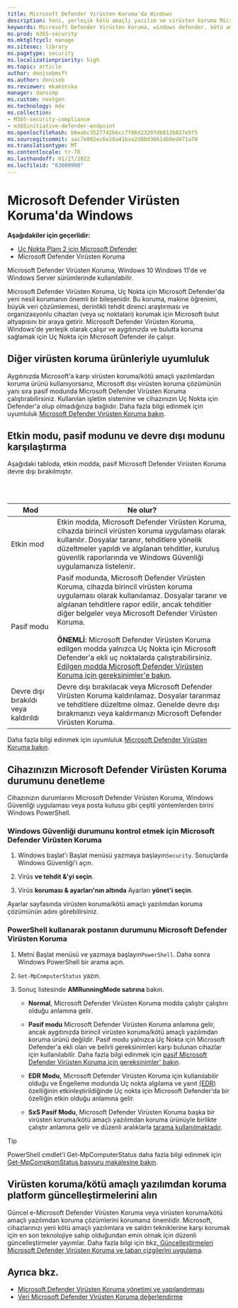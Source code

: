 ```yaml
---
title: Microsoft Defender Virüsten Koruma'da Windows
description: Yeni, yerleşik kötü amaçlı yazılım ve virüsten koruma Microsoft Defender Virüsten Koruma yönetmeyi, yapılandırmayı ve kullanmayı öğrenin.
keywords: Microsoft Defender Virüsten Koruma, windows defender, kötü amaçlı yazılımdan koruma, scep, sistem merkezi uç nokta koruması, sistem merkezi yapılandırma yöneticisi, virüs, kötü amaçlı yazılım, tehdit, algılama, koruma, güvenlik
ms.prod: m365-security
ms.mktglfcycl: manage
ms.sitesec: library
ms.pagetype: security
ms.localizationpriority: high
ms.topic: article
author: denisebmsft
ms.author: deniseb
ms.reviewer: mkaminska
manager: dansimp
ms.custom: nextgen
ms.technology: mde
ms.collection:
- M365-security-compliance
- m365initiative-defender-endpoint
ms.openlocfilehash: b6eabc3527742b6cc7f06d23207db813b827e5f5
ms.sourcegitcommit: aac7e002ec6e10a41baa2d0bd38614b0ed471a70
ms.translationtype: MT
ms.contentlocale: tr-TR
ms.lasthandoff: 01/27/2022
ms.locfileid: "63009990"
---
```

# <a name="microsoft-defender-antivirus-in-windows"></a>Microsoft Defender Virüsten Koruma'da Windows

**Aşağıdakiler için geçerlidir:**
- [Uç Nokta Planı 2 için Microsoft Defender](https://go.microsoft.com/fwlink/p/?linkid=2154037)
- Microsoft Defender Virüsten Koruma

Microsoft Defender Virüsten Koruma, Windows 10 Windows 11'de ve Windows Server sürümlerinde kullanılabilir.

Microsoft Defender Virüsten Koruma, Uç Nokta için Microsoft Defender'da yeni nesil korumanın önemli bir bileşenidir. Bu koruma, makine öğrenimi, büyük veri çözümlemesi, derinlikli tehdit direnci araştırması ve organizasyonlu cihazları (veya uç noktaları) korumak için Microsoft bulut altyapısını bir araya getirir. Microsoft Defender Virüsten Koruma, Windows'de yerleşik olarak çalışır ve aygıtınızda ve bulutta koruma sağlamak için Uç Nokta için Microsoft Defender ile çalışır.

## <a name="compatibility-with-other-antivirus-products"></a>Diğer virüsten koruma ürünleriyle uyumluluk

Aygıtınızda Microsoft'a karşı virüsten koruma/kötü amaçlı yazılımlardan koruma ürünü kullanıyorsanız, Microsoft dışı virüsten koruma çözümünün yanı sıra pasif modunda Microsoft Defender Virüsten Koruma çalıştırabilirsiniz. Kullanılan işletim sistemine ve cihazınızın Uç Nokta için Defender'a olup olmadığınıza bağlıdır. Daha fazla bilgi edinmek için uyumluluk [Microsoft Defender Virüsten Koruma bakın](microsoft-defender-antivirus-compatibility.md).

## <a name="comparing-active-mode-passive-mode-and-disabled-mode"></a>Etkin modu, pasif modunu ve devre dışı modunu karşılaştırma

Aşağıdaki tabloda, etkin modda, pasif Microsoft Defender Virüsten Koruma devre dışı bırakılmıştır.

<br/><br/>

| Mod | Ne olur? |
|---|---|
| Etkin mod | Etkin modda, Microsoft Defender Virüsten Koruma, cihazda birincil virüsten koruma uygulaması olarak kullanılır. Dosyalar taranır, tehditlere yönelik düzeltmeler yapıldı ve algılanan tehditler, kuruluş güvenlik raporlarında ve Windows Güvenliği uygulamanıza listelenir. |
| Pasif modu | Pasif modunda, Microsoft Defender Virüsten Koruma, cihazda birincil virüsten koruma uygulaması olarak kullanılamaz. Dosyalar taranır ve algılanan tehditlere rapor edilir, ancak tehditler diğer belgeler veya Microsoft Defender Virüsten Koruma. <br/><br/> **ÖNEMLİ**: Microsoft Defender Virüsten Koruma edilgen modda yalnızca Uç Nokta için Microsoft Defender'a ekli uç noktalarda çalıştırabilirsiniz. [Edilgen modda Microsoft Defender Virüsten Koruma için gereksinimler'e bakın](microsoft-defender-antivirus-compatibility.md#requirements-for-microsoft-defender-antivirus-to-run-in-passive-mode). |
| Devre dışı bırakıldı veya kaldırıldı | Devre dışı bırakılacak veya Microsoft Defender Virüsten Koruma kaldırılamaz. Dosyalar taranmaz ve tehditlere düzeltme olmaz. Genelde devre dışı bırakmanızı veya kaldırmanızı Microsoft Defender Virüsten Koruma. |

Daha fazla bilgi edinmek için uyumluluk [Microsoft Defender Virüsten Koruma bakın](microsoft-defender-antivirus-compatibility.md).

## <a name="check-the-state-of-microsoft-defender-antivirus-on-your-device"></a>Cihazınızın Microsoft Defender Virüsten Koruma durumunu denetleme

Cihazınızın durumlarını Microsoft Defender Virüsten Koruma, Windows Güvenliği uygulaması veya posta kutusu gibi çeşitli yöntemlerden birini Windows PowerShell.

### <a name="use-the-windows-security-app-to-check-status-of-microsoft-defender-antivirus"></a>Windows Güvenliği durumunu kontrol etmek için Microsoft Defender Virüsten Koruma

1. Windows başlat'ı Başlat menüsü yazmaya başlayın`Security`. Sonuçlarda Windows Güvenliği'i açın.

2. Virüs **ve tehdit &'yi seçin**.

3. Virüs **koruması & ayarları'nın altında** Ayarları **yönet'i seçin**.

Ayarlar sayfasında virüsten koruma/kötü amaçlı yazılımdan koruma çözümünün adını görebilirsiniz.

### <a name="use-powershell-to-check-status-of-microsoft-defender-antivirus"></a>PowerShell kullanarak postanın durumunu Microsoft Defender Virüsten Koruma

1. Metni Başlat menüsü ve yazmaya başlayın`PowerShell`. Daha sonra Windows PowerShell bir arama açın.

2. `Get-MpComputerStatus` yazın.

3. Sonuç listesinde **AMRunningMode satırına** bakın.

   - **Normal**, Microsoft Defender Virüsten Koruma modda çalıştır çalıştırıı olduğu anlamına gelir.

   - **Pasif modu** Microsoft Defender Virüsten Koruma anlamına gelir, ancak aygıtınızda birincil virüsten koruma/kötü amaçlı yazılımdan koruma ürünü değildir. Pasif modu yalnızca Uç Nokta için Microsoft Defender'a ekli olan ve belirli gereksinimleri karşı bulunan cihazlar için kullanılabilir. Daha fazla bilgi edinmek için [pasif Microsoft Defender Virüsten Koruma için gereksinimler' bakın](microsoft-defender-antivirus-compatibility.md#requirements-for-microsoft-defender-antivirus-to-run-in-passive-mode).

   - **EDR Modu,** Microsoft Defender Virüsten Koruma için kullanılabilir olduğu ve Engelleme modunda Uç nokta algılama ve yanıt [(EDR)](edr-in-block-mode.md) özelliğinin etkinleştirildiğinde Uç nokta için Microsoft Defender'da bir özelliğin etkin olduğu anlamına gelir.

   - **SxS Pasif Modu**, Microsoft Defender Virüsten Koruma başka bir virüsten koruma/kötü amaçlı yazılımdan koruma ürünüyle birlikte çalıştır anlamına gelir ve düzenli aralıklarla [tarama kullanılmaktadır](limited-periodic-scanning-microsoft-defender-antivirus.md).

> [!TIP]
> PowerShell cmdlet'i Get-MpComputerStatus daha fazla bilgi edinmek için [Get-MpCompkomStatus başvuru makalesine bakın](/powershell/module/defender/get-mpcomputerstatus).

## <a name="get-your-antivirusantimalware-platform-updates"></a>Virüsten koruma/kötü amaçlı yazılımdan koruma platform güncelleştirmelerini alın

Güncel e-Microsoft Defender Virüsten Koruma veya virüsten koruma/kötü amaçlı yazılımdan koruma çözümlerini korumanız önemlidir. Microsoft, cihazlarınızı yeni kötü amaçlı yazılımlara ve saldırı tekniklerine karşı korumak için en son teknolojiye sahip olduğundan emin olmak için düzenli güncelleştirmeler yayımlar. Daha fazla bilgi için bkz[. Güncelleştirmeleri Microsoft Defender Virüsten Koruma ve taban çizgilerini uygulama](manage-updates-baselines-microsoft-defender-antivirus.md).

## <a name="see-also"></a>Ayrıca bkz.

- [Microsoft Defender Virüsten Koruma yönetimi ve yapılandırması](configuration-management-reference-microsoft-defender-antivirus.md)
- [Veri Microsoft Defender Virüsten Koruma değerlendirme](evaluate-microsoft-defender-antivirus.md)

